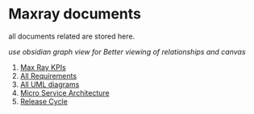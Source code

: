 # Maxray documents

all documents related are stored here.

*use obsidian graph view for Better viewing of relationships and canvas*

1. [Max Ray KPIs](/MaxRayKPIs.md)
2. [All Requirements](AllRequirements.md)
3. [All UML diagrams](/UMLs/UMLdiagrams.md)
4. [Micro Service Architecture](/MicroServiceArchitecture.md)
5. [Release Cycle](/ReleaseCycle)
